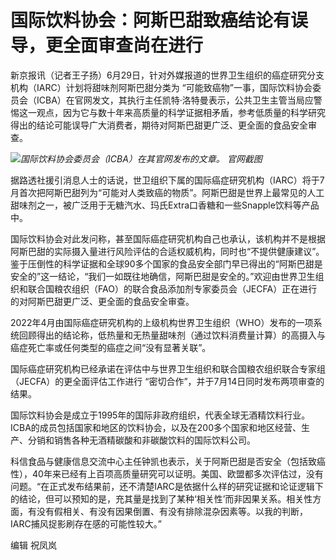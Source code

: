 

# 国际饮料协会：阿斯巴甜致癌结论有误导，更全面审查尚在进行

新京报讯（记者王子扬）6月29日，针对外媒报道的世界卫生组织的癌症研究分支机构（IARC）计划将甜味剂阿斯巴甜分类为
“可能致癌物”一事，国际饮料协会委员会（ICBA）在官网发文，其执行主任凯特·洛特曼表示，公共卫生主管当局应警惕这一观点，因为它与数十年来高质量的科学证据相矛盾，参考低质量的科学研究得出的结论可能误导广大消费者，期待对阿斯巴甜更广泛、更全面的食品安全审查。

![](https://inews.gtimg.com/om_bt/OSWZviCx_8yr5pP9CDXQIA3-nIRUIzsanVUaPz0xtKbTQAA/1000)_国际饮料协会委员会（ICBA）在其官网发布的文章。
官网截图_

据路透社援引消息人士的话说，世卫组织下属的国际癌症研究机构（IARC）将于7月首次把阿斯巴甜列为“可能对人类致癌的物质”。阿斯巴甜是世界上最常见的人工甜味剂之一，被广泛用于无糖汽水、玛氏Extra口香糖和一些Snapple饮料等产品中。

国际饮料协会对此发问称，甚至国际癌症研究机构自己也承认，该机构并不是根据阿斯巴甜的实际摄入量进行风险评估的合适权威机构，同时也“不提供健康建议”。鉴于压倒性的科学证据和全球90多个国家的食品安全部门早已得出的“阿斯巴甜是安全的”这一结论，“我们一如既往地确信，阿斯巴甜是安全的。”欢迎由世界卫生组织和联合国粮农组织（FAO）的联合食品添加剂专家委员会（JECFA）正在进行的对阿斯巴甜更广泛、更全面的食品安全审查。

2022年4月由国际癌症研究机构的上级机构世界卫生组织（WHO）发布的一项系统回顾得出的结论称，低热量和无热量甜味剂（通过饮料消费量计算）的高摄入与癌症死亡率或任何类型的癌症之间“没有显著关联”。

国际癌症研究机构已经承诺在评估中与世界卫生组织和联合国粮农组织联合专家组（JECFA）的更全面评估工作进行
“密切合作”，并于7月14日同时发布两项审查的结果。

国际饮料协会是成立于1995年的国际非政府组织，代表全球无酒精饮料行业。ICBA的成员包括国家和地区的饮料协会，以及在200多个国家和地区经营、生产、分销和销售各种无酒精碳酸和非碳酸饮料的国际饮料公司。

科信食品与健康信息交流中心主任钟凯也表示，关于阿斯巴甜是否安全（包括致癌性），40年来已经有上百项高质量研究可以证明。美国、欧盟都多次评估过，没有问题。“在正式发布结果前，还不清楚IARC是依据什么样的研究证据和论证逻辑下的结论，但可以预知的是，充其量是找到了某种‘相关性’而非因果关系。相关性方面，有没有假相关、有没有因果倒置、有没有排除混杂因素等。以我的判断，IARC捕风捉影刷存在感的可能性较大。”

编辑 祝凤岚

